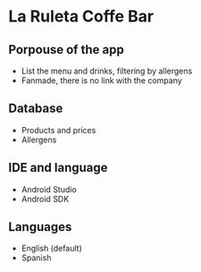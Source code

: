# La Ruleta Coffe Bar

## Porpouse of the app

* List the menu and drinks, filtering by allergens
* Fanmade, there is no link with the company

## Database

* Products and prices
* Allergens

## IDE and language

* Android Studio
* Android SDK

## Languages

* English (default)
* Spanish
